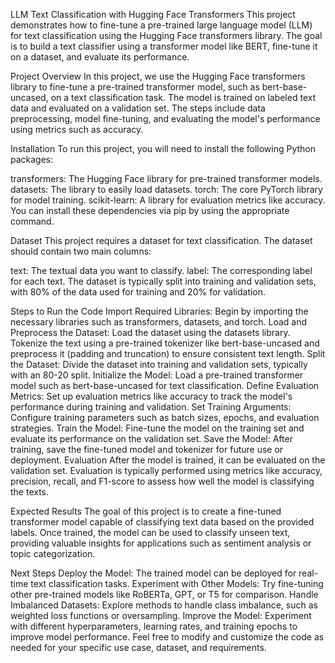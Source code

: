 LLM Text Classification with Hugging Face Transformers
This project demonstrates how to fine-tune a pre-trained large language model (LLM) for text classification using the Hugging Face transformers library. The goal is to build a text classifier using a transformer model like BERT, fine-tune it on a dataset, and evaluate its performance.

Project Overview
In this project, we use the Hugging Face transformers library to fine-tune a pre-trained transformer model, such as bert-base-uncased, on a text classification task. The model is trained on labeled text data and evaluated on a validation set. The steps include data preprocessing, model fine-tuning, and evaluating the model's performance using metrics such as accuracy.

Installation
To run this project, you will need to install the following Python packages:

transformers: The Hugging Face library for pre-trained transformer models.
datasets: The library to easily load datasets.
torch: The core PyTorch library for model training.
scikit-learn: A library for evaluation metrics like accuracy.
You can install these dependencies via pip by using the appropriate command.

Dataset
This project requires a dataset for text classification. The dataset should contain two main columns:

text: The textual data you want to classify.
label: The corresponding label for each text.
The dataset is typically split into training and validation sets, with 80% of the data used for training and 20% for validation.

Steps to Run the Code
Import Required Libraries: Begin by importing the necessary libraries such as transformers, datasets, and torch.
Load and Preprocess the Dataset: Load the dataset using the datasets library. Tokenize the text using a pre-trained tokenizer like bert-base-uncased and preprocess it (padding and truncation) to ensure consistent text length.
Split the Dataset: Divide the dataset into training and validation sets, typically with an 80-20 split.
Initialize the Model: Load a pre-trained transformer model such as bert-base-uncased for text classification.
Define Evaluation Metrics: Set up evaluation metrics like accuracy to track the model's performance during training and validation.
Set Training Arguments: Configure training parameters such as batch sizes, epochs, and evaluation strategies.
Train the Model: Fine-tune the model on the training set and evaluate its performance on the validation set.
Save the Model: After training, save the fine-tuned model and tokenizer for future use or deployment.
Evaluation
After the model is trained, it can be evaluated on the validation set. Evaluation is typically performed using metrics like accuracy, precision, recall, and F1-score to assess how well the model is classifying the texts.

Expected Results
The goal of this project is to create a fine-tuned transformer model capable of classifying text data based on the provided labels. Once trained, the model can be used to classify unseen text, providing valuable insights for applications such as sentiment analysis or topic categorization.

Next Steps
Deploy the Model: The trained model can be deployed for real-time text classification tasks.
Experiment with Other Models: Try fine-tuning other pre-trained models like RoBERTa, GPT, or T5 for comparison.
Handle Imbalanced Datasets: Explore methods to handle class imbalance, such as weighted loss functions or oversampling.
Improve the Model: Experiment with different hyperparameters, learning rates, and training epochs to improve model performance.
Feel free to modify and customize the code as needed for your specific use case, dataset, and requirements.

